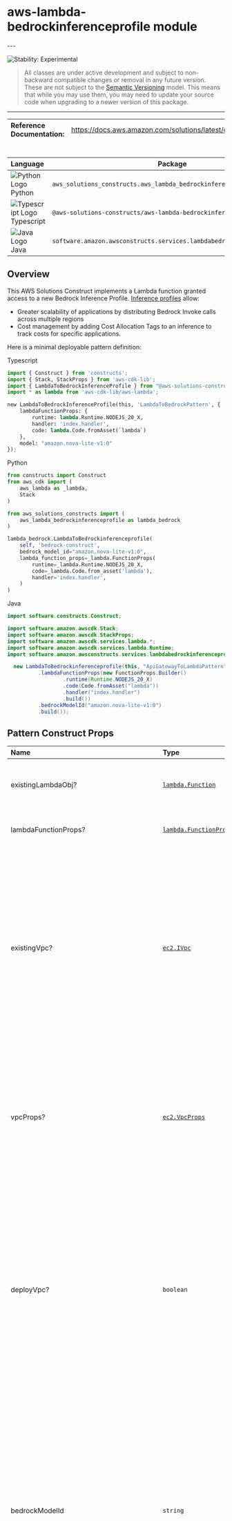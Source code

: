 # aws-lambda-bedrockinferenceprofile module

<!--BEGIN STABILITY BANNER-->---


![Stability: Experimental](https://img.shields.io/badge/stability-Experimental-important.svg?style=for-the-badge)

> All classes are under active development and subject to non-backward compatible changes or removal in any
> future version. These are not subject to the [Semantic Versioning](https://semver.org/) model.
> This means that while you may use them, you may need to update your source code when upgrading to a newer version of this package.

---
<!--END STABILITY BANNER-->

| **Reference Documentation**:| <span style="font-weight: normal">https://docs.aws.amazon.com/solutions/latest/constructs/</span>|
|:-------------|:-------------|

<div style="height:8px"></div>

| **Language**     | **Package**        |
|:-------------|-----------------|
|![Python Logo](https://docs.aws.amazon.com/cdk/api/latest/img/python32.png) Python|`aws_solutions_constructs.aws_lambda_bedrockinferenceprofile`|
|![Typescript Logo](https://docs.aws.amazon.com/cdk/api/latest/img/typescript32.png) Typescript|`@aws-solutions-constructs/aws-lambda-bedrockinferenceprofile`|
|![Java Logo](https://docs.aws.amazon.com/cdk/api/latest/img/java32.png) Java|`software.amazon.awsconstructs.services.lambdabedrockinferenceprofile`|

## Overview

This AWS Solutions Construct implements a Lambda function granted access to a new Bedrock Inference Profile. [Inference profiles](https://aws.amazon.com/blogs/machine-learning/getting-started-with-cross-region-inference-in-amazon-bedrock/) allow:

* Greater scalability of applications by distributing Bedrock Invoke calls across multiple regions
* Cost management by adding Cost Allocation Tags to an inference to track costs for specific applications.

Here is a minimal deployable pattern definition:

Typescript

```python
import { Construct } from 'constructs';
import { Stack, StackProps } from 'aws-cdk-lib';
import { LambdaToBedrockInferenceProfile } from "@aws-solutions-constructs/aws-lambda-bedrockinferenceprofile";
import * as lambda from 'aws-cdk-lib/aws-lambda';

new LambdaToBedrockInferenceProfile(this, 'LambdaToBedrockPattern', {
    lambdaFunctionProps: {
        runtime: lambda.Runtime.NODEJS_20_X,
        handler: 'index.handler',
        code: lambda.Code.fromAsset(`lambda`)
    },
    model: "amazon.nova-lite-v1:0"
});
```

Python

```python
from constructs import Construct
from aws_cdk import (
    aws_lambda as _lambda,
    Stack
)

from aws_solutions_constructs import (
    aws_lambda_bedrockinferenceprofile as lambda_bedrock
)

lambda_bedrock.LambdaToBedrockinferenceprofile(
    self, 'bedrock-construct',
    bedrock_model_id="amazon.nova-lite-v1:0",
    lambda_function_props=_lambda.FunctionProps(
        runtime=_lambda.Runtime.NODEJS_20_X,
        code=_lambda.Code.from_asset('lambda'),
        handler='index.handler',
    )
)
```

Java

```java
import software.constructs.Construct;

import software.amazon.awscdk.Stack;
import software.amazon.awscdk.StackProps;
import software.amazon.awscdk.services.lambda.*;
import software.amazon.awscdk.services.lambda.Runtime;
import software.amazon.awsconstructs.services.lambdabedrockinferenceprofile.*;

  new LambdaToBedrockinferenceprofile(this, "ApiGatewayToLambdaPattern", new LambdaToBedrockinferenceprofileProps.Builder()
          .lambdaFunctionProps(new FunctionProps.Builder()
                  .runtime(Runtime.NODEJS_20_X)
                  .code(Code.fromAsset("lambda"))
                  .handler("index.handler")
                  .build())
          .bedrockModelId("amazon.nova-lite-v1:0")
          .build());
```

## Pattern Construct Props

| **Name**     | **Type**        | **Description** |
|:-------------|:----------------|-----------------|
|existingLambdaObj?|[`lambda.Function`](https://docs.aws.amazon.com/cdk/api/v2/docs/aws-cdk-lib.aws_lambda.Function.html)|Existing instance of Lambda Function object, providing both this and `lambdaFunctionProps` will cause an error.|
|lambdaFunctionProps?|[`lambda.FunctionProps`](https://docs.aws.amazon.com/cdk/api/v2/docs/aws-cdk-lib.aws_lambda.FunctionProps.html)|Optional user provided props to override the default props for the Lambda function.|
|existingVpc?|[`ec2.IVpc`](https://docs.aws.amazon.com/cdk/api/v2/docs/aws-cdk-lib.aws_ec2.IVpc.html)|An optional, existing VPC into which this pattern should be deployed. When deployed in a VPC, the Lambda function will use ENIs in the VPC to access network resources and an Interface Endpoint will be created in the VPC for Amazon Bedrock and Bedrock-Runtime. If an existing VPC is provided, the `deployVpc` property cannot be `true`. This uses `ec2.IVpc` to allow clients to supply VPCs that exist outside the stack using the [`ec2.Vpc.fromLookup()`](https://docs.aws.amazon.com/cdk/api/v2/docs/aws-cdk-lib.aws_ec2.Vpc.html#static-fromwbrlookupscope-id-options) method.|
|vpcProps?|[`ec2.VpcProps`](https://docs.aws.amazon.com/cdk/api/v2/docs/aws-cdk-lib.aws_ec2.VpcProps.html)|Optional user provided properties to override the default properties for the new VPC. `enableDnsHostnames`, `enableDnsSupport`, `natGateways` and `subnetConfiguration` are set by the pattern, so any values for those properties supplied here will be overridden. If `deployVpc` is not `true` then this property will be ignored.|
|deployVpc?|`boolean`|Whether to create a new VPC based on `vpcProps` into which to deploy this pattern. Setting this to true will deploy the minimal, most private VPC to run the pattern:<ul><li> One isolated subnet in each Availability Zone used by the CDK program</li><li>`enableDnsHostnames` and `enableDnsSupport` will both be set to true</li></ul>If this property is `true` then `existingVpc` cannot be specified. Defaults to `false`.|
|bedrockModelId|`string`|The foundation model to use with the inference profile. Depending on whether the deployment is cross region or single region, he construct will create the correct inference profile name and and assign IAM permissions to the Lambda function allowing access to the foundation model in all appropriate regions. For all of this to occur, the model must be specified here and *not* in `inferenceProfileProps`. Be certain that the account is granted access to the foundation model in [all the regions covered by the cross-region inference profile](https://docs.aws.amazon.com/bedrock/latest/userguide/inference-profiles-support.html).|
|inferenceProfileProps?|[`bedrock.CfnApplicationInferenceProfileProps`](https://docs.aws.amazon.com/cdk/api/v2/docs/aws-cdk-lib.aws_bedrock.CfnApplicationInferenceProfileProps.html)|This is where you set tags required for tracking inference calls. Do not populate the copyFrom attribute - the construct will populate this based upon the model sent in bedrockModelId (this allows the construct to correctly create all the other dependencies like the required IAM policies). If the copyFrom attribute is supplied here the construct will throw an error. The construct will also set a unique, stack specific inferenceProfileName - you may override that name here, but it is not recommended.
|deployCrossRegionProfile|boolean| Whether to deploy a cross-region inference profile that will automatically distribute Invoke calls across multiple regions. Note that at the time of this writing, cross-region profiles are only available in [US, EMEA and APAC](https://docs.aws.amazon.com/bedrock/latest/userguide/inference-profiles-support.html). Single region profiles are available in every region supporting Bedrock models. Defaults to `true`|
|foundationModelEnvironmentVariableName?|string|Optional Name for the Lambda function environment variable set to the Model name. Defaults to BEDROCK_MODEL|
|inferenceProfileEnvironmentVariableName?|string|Optional Name for the Lambda function environment variable set to the inference profile arn. Defaults to BEDROCK_PROFILE|

## Pattern Properties

| **Name**     | **Type**        | **Description** |
|:-------------|:----------------|-----------------|
|lambdaFunction|[`lambda.Function`](https://docs.aws.amazon.com/cdk/api/v2/docs/aws-cdk-lib.aws_lambda.Function.html)|Returns an instance of the Lambda function created by the pattern.|
|inferenceProfile|[`CfnApplicationInferenceProfile`](https://docs.aws.amazon.com/cdk/api/v2/docs/aws-cdk-lib.aws_bedrock.CfnApplicationInferenceProfile.html)|The inference profile created by the construct.|
|vpc?|[`ec2.IVpc`](https://docs.aws.amazon.com/cdk/api/v2/docs/aws-cdk-lib.aws_ec2.IVpc.html)|Returns an interface on the VPC used by the pattern (if any). This may be a VPC created by the pattern or the VPC supplied to the pattern constructor.|

## Default settings

Out of the box implementation of the Construct without any override will set the following defaults:

### AWS Lambda Function

* Configure limited privilege access IAM role for Lambda function, granting Invoke privileges for:

  * The new inference profile
  * The appropriate foundation model in all regions in the geographic area. For single region inference profiles, access is only granted to model in the current region.
* Enable reusing connections with Keep-Alive for NodeJs Lambda function
* Enable X-Ray Tracing
* Set Environment Variables

  * (default) BEDROCK_PROFILE
  * (default) BEDROCK_MODEL

### Amazon Bedrock Inference Profile

* Cross-region inference profile for provided model by default
* Geographic area prefix in arn defaults to value appropriate for deployment region (e.g. would us 'us' for us-east-1 deployment)

## Architecture

![Architecture Diagram](architecture.png)

---


© Copyright Amazon.com, Inc. or its affiliates. All Rights Reserved.
